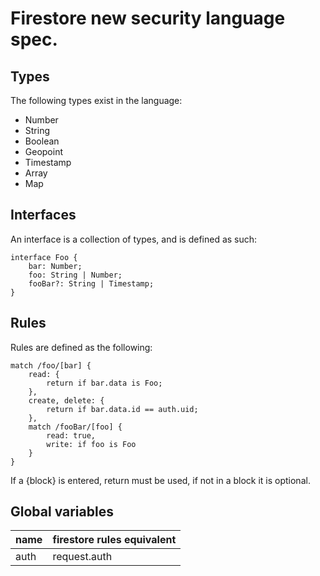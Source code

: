 # Firestore new security language spec.

## Types

The following types exist in the language:

-   Number
-   String
-   Boolean
-   Geopoint
-   Timestamp
-   Array
-   Map

## Interfaces

An interface is a collection of types, and is defined as such:

```
interface Foo {
    bar: Number;
    foo: String | Number;
    fooBar?: String | Timestamp;
}
```

## Rules

Rules are defined as the following:

```
match /foo/[bar] {
    read: {
        return if bar.data is Foo;
    },
    create, delete: {
        return if bar.data.id == auth.uid;
    },
    match /fooBar/[foo] {
        read: true,
        write: if foo is Foo
    }
}
```

If a {block} is entered, return must be used, if not in a block it is optional.

## Global variables

| name | firestore rules equivalent |
| ---- | -------------------------- |
| auth | request.auth               |
